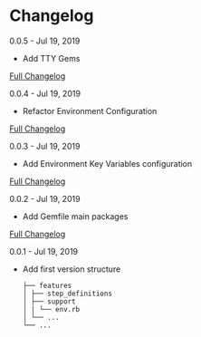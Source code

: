 # Changelog

0.0.5 - Jul 19, 2019

* Add TTY Gems

[Full Changelog](https://github.com/capyba/capyba/compare/v0.0.4...v0.0.5)

0.0.4 - Jul 19, 2019

* Refactor Environment Configuration

[Full Changelog](https://github.com/capyba/capyba/compare/v0.0.3...v0.0.4)

0.0.3 - Jul 19, 2019

* Add Environment Key Variables configuration

[Full Changelog](https://github.com/capyba/capyba/compare/v0.0.2...v0.0.3)

0.0.2 - Jul 19, 2019

* Add Gemfile main packages

[Full Changelog](https://github.com/capyba/capyba/compare/v0.0.1...v0.0.2)

0.0.1 - Jul 19, 2019

* Add first version structure

      ├── features
      │ ├── step_definitions
      │ ├── support
      │ | └── env.rb
      │ └── ...
      └── ...
